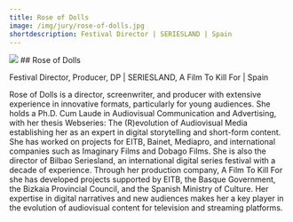 ```yaml
---
title: Rose of Dolls 
image: /img/jury/rose-of-dolls.jpg
shortdescription: Festival Director | SERIESLAND | Spain
---
```

<img src="/img/jury/rose-of-dolls.jpg">
## Rose of Dolls  

Festival Director, Producer, DP | SERIESLAND, A Film To Kill For | Spain

Rose of Dolls is a director, screenwriter, and producer with extensive experience in innovative formats, particularly for young audiences. She holds a Ph.D. Cum Laude in Audiovisual Communication and Advertising, with her thesis Webseries: The (R)evolution of Audiovisual Media establishing her as an expert in digital storytelling and short-form content. She has worked on projects for EITB, Bainet, Mediapro, and international companies such as Imaginary Films and Dobago Films. She is also the director of Bilbao Seriesland, an international digital series festival with a decade of experience. Through her production company, A Film To Kill For she has developed projects supported by EITB, the Basque Government, the Bizkaia Provincial Council, and the Spanish Ministry of Culture. Her expertise in digital narratives and new audiences makes her a key player in the evolution of audiovisual content for television and streaming platforms.  